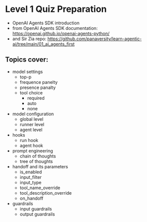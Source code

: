 # Level 1 Quiz Preparation
- OpenAI Agents SDK introduction
- from OpenAI Agents SDK documentation: https://openai.github.io/openai-agents-python/
- and Sir Zia repo: https://github.com/panaversity/learn-agentic-ai/tree/main/01_ai_agents_first
## Topics cover:
- model settings
    * top-p
    * frequence panelty
    * presence panalty
    * tool choice
        + required
        + auto
        + none
- model configuration
    + global level
    + runner level
    + agent level
- hooks
    + run hook
    + agent hook
- prompt engineering
    + chain of thoughts
    + tree of thoughts
- handoff and its parameters
    + is_enabled
    + input_filter
    + input_type
    + tool_name_override
    + tool_description_override
    + on_handoff
- guardrails
    + input guardrails
    + output guardrails